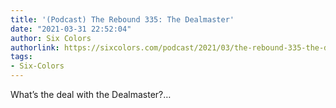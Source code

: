 ```yaml
---
title: '(Podcast) The Rebound 335: The Dealmaster'
date: "2021-03-31 22:52:04"
author: Six Colors
authorlink: https://sixcolors.com/podcast/2021/03/the-rebound-335-the-dealmaster/
tags:
- Six-Colors
---
```

<p>What’s the deal with the Dealmaster?&#8230;</p>